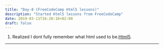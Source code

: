 ```yaml
---
title: "Day-8 (FreeCodeCamp Html5 lessons)"
description: "Started Html5 lessons from FreeCodeCamp"
date: 2019-03-11T16:20:16+02:00
draft: false
---
```


1. Realized I dont fully remember what html used to be.[Html5](https://learn.freecodecamp.org/).

---
